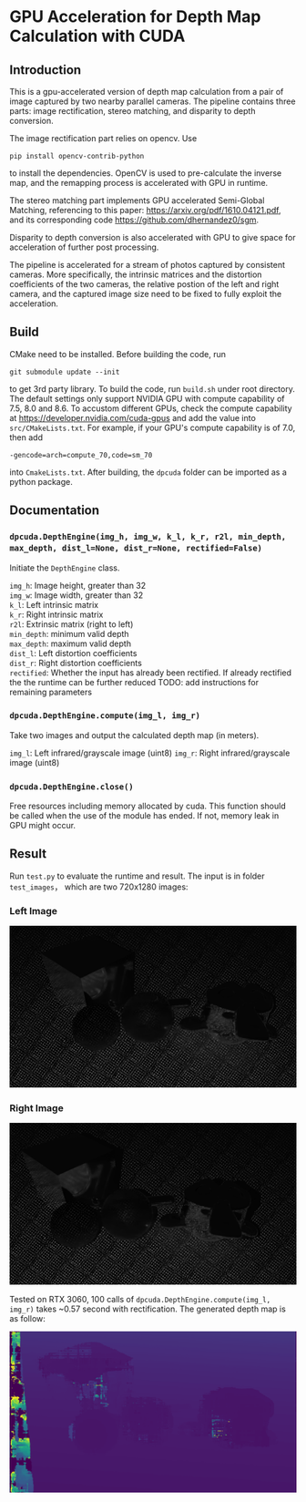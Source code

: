 # GPU Acceleration for Depth Map Calculation with CUDA
## Introduction
This is a gpu-accelerated version of depth map calculation from a pair of image captured by two nearby parallel cameras. The pipeline contains three parts: image rectification, stereo matching, and disparity to depth conversion.

The image rectification part relies on opencv. Use

    pip install opencv-contrib-python
to install the dependencies. OpenCV is used to pre-calculate the inverse map, and the remapping process is accelerated with GPU in runtime.

The stereo matching part implements GPU accelerated Semi-Global Matching, referencing to this paper: https://arxiv.org/pdf/1610.04121.pdf, and its corresponding code https://github.com/dhernandez0/sgm.

Disparity to depth conversion is also accelerated with GPU to give space for acceleration of further post processing.

The pipeline is accelerated for a stream of photos captured by consistent cameras. More specifically, the intrinsic matrices and the distortion coefficients of the two cameras, the relative postion of the left and right camera, and the captured image size need to be fixed to fully exploit the acceleration.

## Build

CMake need to be installed. Before building the code, run

    git submodule update --init
to get 3rd party library. To build the code, run `build.sh` under root directory. The default settings only support NVIDIA GPU with compute capability of 7.5, 8.0 and 8.6. To accustom different GPUs, check the compute capability at https://developer.nvidia.com/cuda-gpus and add the value into `src/CMakeLists.txt`. For example, if your GPU's compute capability is of 7.0, then add 

    -gencode=arch=compute_70,code=sm_70
into `CmakeLists.txt`. After building, the `dpcuda` folder can be imported as a python package.

## Documentation
### `dpcuda.DepthEngine(img_h, img_w, k_l, k_r, r2l, min_depth, max_depth, dist_l=None, dist_r=None, rectified=False)`  
Initiate the `DepthEngine` class.

`img_h`: Image height, greater than 32  
`img_w`: Image width, greater than 32  
`k_l`: Left intrinsic matrix  
`k_r`: Right intrinsic matrix  
`r2l`: Extrinsic matrix (right to left)  
`min_depth`: minimum valid depth  
`max_depth`: maximum valid depth  
`dist_l`: Left distortion coefficients  
`dist_r`: Right distortion coefficients  
`rectified`: Whether the input has already been rectified. If already rectified the the runtime can be further reduced
TODO: add instructions for remaining parameters

### `dpcuda.DepthEngine.compute(img_l, img_r)`
Take two images and output the calculated depth map (in meters).

`img_l`: Left infrared/grayscale image (uint8)
`img_r`: Right infrared/grayscale image (uint8)

### `dpcuda.DepthEngine.close()`
Free resources including memory allocated by cuda. This function should be called when the use of the module has ended. If not, memory leak in GPU might occur.

## Result
Run `test.py` to evaluate the runtime and result. The input is in folder `test_images`， which are two 720x1280 images:
### Left Image
![left](test_images/left.png)

### Right Image
![right](test_images/right.png)

Tested on RTX 3060, 100 calls of `dpcuda.DepthEngine.compute(img_l, img_r)` takes ~0.57 second with rectification. The generated depth map is as follow:

![depth](test_images/example_result.png)